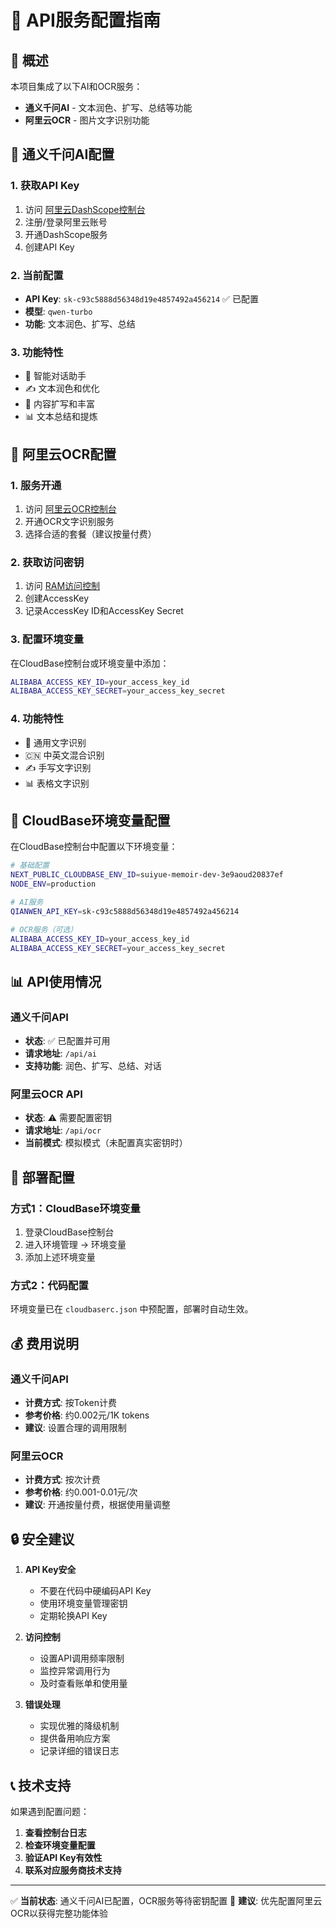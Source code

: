 # 🔧 API服务配置指南

## 📖 概述

本项目集成了以下AI和OCR服务：
- **通义千问AI** - 文本润色、扩写、总结等功能
- **阿里云OCR** - 图片文字识别功能

## 🤖 通义千问AI配置

### 1. 获取API Key
1. 访问 [阿里云DashScope控制台](https://dashscope.console.aliyun.com/)
2. 注册/登录阿里云账号
3. 开通DashScope服务
4. 创建API Key

### 2. 当前配置
- **API Key**: `sk-c93c5888d56348d19e4857492a456214` ✅ 已配置
- **模型**: `qwen-turbo`
- **功能**: 文本润色、扩写、总结

### 3. 功能特性
- 💬 智能对话助手
- ✍️ 文本润色和优化
- 📝 内容扩写和丰富
- 📊 文本总结和提炼

## 📄 阿里云OCR配置

### 1. 服务开通
1. 访问 [阿里云OCR控制台](https://oci.console.aliyun.com/)
2. 开通OCR文字识别服务
3. 选择合适的套餐（建议按量付费）

### 2. 获取访问密钥
1. 访问 [RAM访问控制](https://ram.console.aliyun.com/)
2. 创建AccessKey
3. 记录AccessKey ID和AccessKey Secret

### 3. 配置环境变量
在CloudBase控制台或环境变量中添加：
```bash
ALIBABA_ACCESS_KEY_ID=your_access_key_id
ALIBABA_ACCESS_KEY_SECRET=your_access_key_secret
```

### 4. 功能特性
- 📸 通用文字识别
- 🇨🇳 中英文混合识别
- ✍️ 手写文字识别
- 📊 表格文字识别

## 🔧 CloudBase环境变量配置

在CloudBase控制台中配置以下环境变量：

```bash
# 基础配置
NEXT_PUBLIC_CLOUDBASE_ENV_ID=suiyue-memoir-dev-3e9aoud20837ef
NODE_ENV=production

# AI服务
QIANWEN_API_KEY=sk-c93c5888d56348d19e4857492a456214

# OCR服务（可选）
ALIBABA_ACCESS_KEY_ID=your_access_key_id
ALIBABA_ACCESS_KEY_SECRET=your_access_key_secret
```

## 📊 API使用情况

### 通义千问API
- **状态**: ✅ 已配置并可用
- **请求地址**: `/api/ai`
- **支持功能**: 润色、扩写、总结、对话

### 阿里云OCR API
- **状态**: ⚠️ 需要配置密钥
- **请求地址**: `/api/ocr`
- **当前模式**: 模拟模式（未配置真实密钥时）

## 🚀 部署配置

### 方式1：CloudBase环境变量
1. 登录CloudBase控制台
2. 进入环境管理 → 环境变量
3. 添加上述环境变量

### 方式2：代码配置
环境变量已在 `cloudbaserc.json` 中预配置，部署时自动生效。

## 💰 费用说明

### 通义千问API
- **计费方式**: 按Token计费
- **参考价格**: 约0.002元/1K tokens
- **建议**: 设置合理的调用限制

### 阿里云OCR
- **计费方式**: 按次计费
- **参考价格**: 约0.001-0.01元/次
- **建议**: 开通按量付费，根据使用量调整

## 🔒 安全建议

1. **API Key安全**
   - 不要在代码中硬编码API Key
   - 使用环境变量管理密钥
   - 定期轮换API Key

2. **访问控制**
   - 设置API调用频率限制
   - 监控异常调用行为
   - 及时查看账单和使用量

3. **错误处理**
   - 实现优雅的降级机制
   - 提供备用响应方案
   - 记录详细的错误日志

## 📞 技术支持

如果遇到配置问题：

1. **查看控制台日志**
2. **检查环境变量配置**
3. **验证API Key有效性**
4. **联系对应服务商技术支持**

---

✅ **当前状态**: 通义千问AI已配置，OCR服务等待密钥配置
🚀 **建议**: 优先配置阿里云OCR以获得完整功能体验